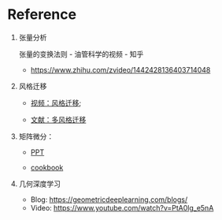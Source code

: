 # Reference

1. 张量分析
   
    张量的变换法则 - 油管科学的视频 - 知乎
    
    * https://www.zhihu.com/zvideo/1442428136403714048
    
2. 风格迁移

   * [视频：风格迁移](https://www.youtube.com/watch?v=Elxnzxk-AUk); 
   
   * [文献：多风格迁移](https://arxiv.org/abs/1610.07629)
   
3. 矩阵微分：

    * [PPT](https://xiucheng.org/assets/pdfs/matrix-calculus4ml.pdf)
    
    * [cookbook](https://www.math.uwaterloo.ca/~hwolkowi/matrixcookbook.pdf)

4. 几何深度学习
    * Blog: https://geometricdeeplearning.com/blogs/
    * Video: https://www.youtube.com/watch?v=PtA0lg_e5nA
